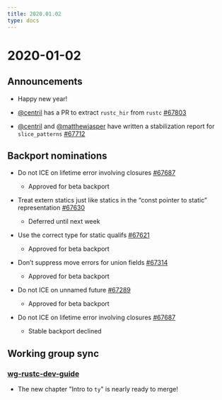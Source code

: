```yaml
---
title: 2020.01.02
type: docs
---
```


# 2020-01-02

## Announcements

- Happy new year!

- [@centril] has a PR to extract `rustc_hir` from `rustc` [#67803]

- [@centril] and [@matthewjasper] have written a stabilization report for `slice_patterns` [#67712]

## Backport nominations

- Do not ICE on lifetime error involving closures [#67687]
  - Approved for beta backport

- Treat extern statics just like statics in the “const pointer to static” representation [#67630]
  - Deferred until next week

- Use the correct type for static qualifs [#67621]
  - Approved for beta backport

- Don’t suppress move errors for union fields [#67314]
  - Approved for beta backport

- Do not ICE on unnamed future [#67289]
  - Approved for beta backport

- Do not ICE on lifetime error involving closures [#67687]
  - Stable backport declined

## Working group sync

### [wg-rustc-dev-guide]

- The new chapter "Intro to `ty`" is nearly ready to merge!

[#67687]: https://github.com/rust-lang/rust/pull/67687
[#67289]: https://github.com/rust-lang/rust/pull/67289
[#67314]: https://github.com/rust-lang/rust/pull/67314
[#67621]: https://github.com/rust-lang/rust/pull/67621
[#67630]: https://github.com/rust-lang/rust/pull/67630
[#67712]: https://github.com/rust-lang/rust/pull/67712
[#67803]: https://github.com/rust-lang/rust/pull/67803
[@centril]: https://github.com/centril
[@matthewjasper]: https://github.com/matthewjasper
[wg-rustc-dev-guide]: https://rust-lang.github.io/compiler-team/working-groups/rustc-dev-guide/
